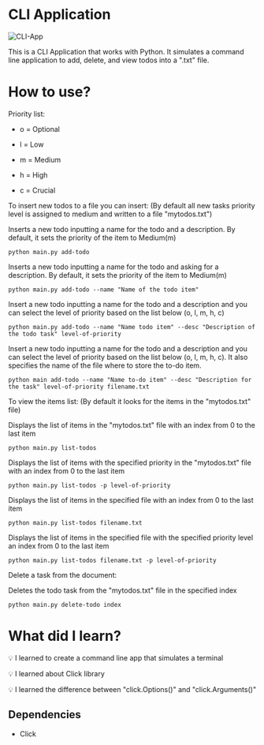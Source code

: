# CLI Application

![CLI-App](https://github.com/eralcacer/cli-app/assets/28842797/d8d333e1-ed70-4ca7-8881-7e03abc12999)


This is a CLI Application that works with Python. It simulates a command line application to add, delete, and view todos into a ".txt" file.

# How to use?

Priority list:

- o = Optional

- l = Low

- m = Medium

- h = High

- c = Crucial

To insert new todos to a file you can insert: (By default all new tasks priority level is assigned to medium and written to a file "mytodos.txt")

Inserts a new todo inputting a name for the todo and a description. By default, it sets the priority of the item to Medium(m)

`python main.py add-todo`

Inserts a new todo inputting a name for the todo and asking for a description. By default, it sets the priority of the item to Medium(m)

`python main.py add-todo --name "Name of the todo item"`

Insert a new todo inputting a name for the todo and a description and you can select the level of priority based on the list below (o, l, m, h, c)

`python main.py add-todo --name "Name todo item" --desc "Description of the todo task" level-of-priority`

Insert a new todo inputting a name for the todo and a description and you can select the level of priority based on the list below (o, l, m, h, c).
It also specifies the name of the file where to store the to-do item.

`python main add-todo --name "Name to-do item" --desc "Description for the task" level-of-priority filename.txt`

To view the items list: (By default it looks for the items in the "mytodos.txt" file)

Displays the list of items in the "mytodos.txt" file with an index from 0 to the last item

`python main.py list-todos`

Displays the list of items with the specified priority in the "mytodos.txt" file with an index from 0 to the last item

`python main.py list-todos -p level-of-priority`

Displays the list of items in the specified file with an index from 0 to the last item

`python main.py list-todos filename.txt`

Displays the list of items in the specified file with the specified priority level an index from 0 to the last item

`python main.py list-todos filename.txt -p level-of-priority`

Delete a task from the document:

Deletes the todo task from the "mytodos.txt" file in the specified index

`python main.py delete-todo index`

# What did I learn?

💡 I learned to create a command line app that simulates a terminal

💡 I learned about Click library

💡 I learned the difference between "click.Options()" and "click.Arguments()"

## Dependencies

- Click
